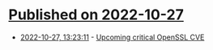 # [Published on 2022-10-27](index.md)

* [2022-10-27, 13:23:11](https://lobste.rs/s/lyofy4/upcoming_critical_openssl_cve) - [Upcoming critical OpenSSL CVE](https://mta.openssl.org/pipermail/openssl-announce/2022-October/000238.html)
